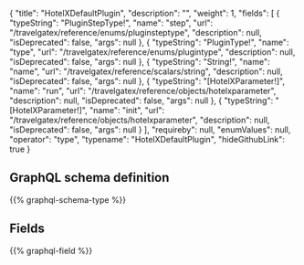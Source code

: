 {
  "title": "HotelXDefaultPlugin",
  "description": "",
  "weight": 1,
  "fields": [
    {
      "typeString": "PluginStepType!",
      "name": "step",
      "url": "/travelgatex/reference/enums/pluginsteptype",
      "description": null,
      "isDeprecated": false,
      "args": null
    },
    {
      "typeString": "PluginType!",
      "name": "type",
      "url": "/travelgatex/reference/enums/plugintype",
      "description": null,
      "isDeprecated": false,
      "args": null
    },
    {
      "typeString": "String!",
      "name": "name",
      "url": "/travelgatex/reference/scalars/string",
      "description": null,
      "isDeprecated": false,
      "args": null
    },
    {
      "typeString": "[HotelXParameter!]",
      "name": "run",
      "url": "/travelgatex/reference/objects/hotelxparameter",
      "description": null,
      "isDeprecated": false,
      "args": null
    },
    {
      "typeString": "[HotelXParameter!]",
      "name": "init",
      "url": "/travelgatex/reference/objects/hotelxparameter",
      "description": null,
      "isDeprecated": false,
      "args": null
    }
  ],
  "requireby": null,
  "enumValues": null,
  "operator": "type",
  "typename": "HotelXDefaultPlugin",
  "hideGithubLink": true
}
## GraphQL schema definition

{{% graphql-schema-type %}}

## Fields

{{% graphql-field %}}
